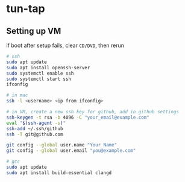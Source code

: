 # tun-tap
## Setting up VM
if boot after setup fails, clear `CD/DVD`, then rerun
```bash
# ssh
sudo apt update
sudo apt install openssh-server
sudo systemctl enable ssh
sudo systemctl start ssh
ifconfig

# in mac
ssh -l <username> <ip from ifconfig>

# in VM, create a new ssh key for github, add in github settings
ssh-keygen -t rsa -b 4096 -C "your_email@example.com"
eval "$(ssh-agent -s)"
ssh-add ~/.ssh/github
ssh -T git@github.com

git config --global user.name "Your Name"
git config --global user.email "you@example.com"

# gcc
sudo apt update
sudo apt install build-essential clangd
```